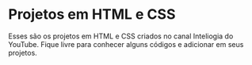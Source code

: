 # Projetos em HTML e CSS

 Esses são os projetos em HTML e CSS criados no canal Inteliogia do YouTube. Fique livre para conhecer alguns códigos e adicionar em seus projetos.
